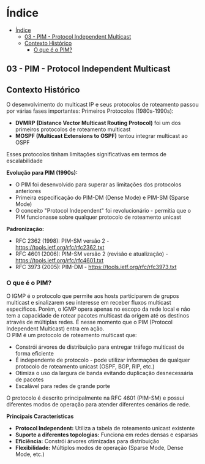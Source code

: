 # Índice

- [Índice](#índice)
  - [03 - PIM - Protocol Independent Multicast](#03---pim---protocol-independent-multicast)
  - [Contexto Histórico](#contexto-histórico)
    - [O que é o PIM?](#o-que-é-o-pim)

## 03 - PIM - Protocol Independent Multicast  

## Contexto Histórico  

O desenvolvimento do multicast IP e seus protocolos de roteamento passou por várias fases importantes:
Primeiros Protocolos (1980s-1990s):  

- **DVMRP (Distance Vector Multicast Routing Protocol)** foi um dos primeiros protocolos de roteamento multicast  
- **MOSPF (Multicast Extensions to OSPF)** tentou integrar multicast ao OSPF  

Esses protocolos tinham limitações significativas em termos de escalabilidade

**Evolução para PIM (1990s):**  

- O PIM foi desenvolvido para superar as limitações dos protocolos anteriores
- Primeira especificação do PIM-DM (Dense Mode) e PIM-SM (Sparse Mode)
- O conceito "Protocol Independent" foi revolucionário - permitia que o PIM funcionasse sobre qualquer protocolo de roteamento unicast

**Padronização:**

- RFC 2362 (1998): PIM-SM versão 2 - https://tools.ietf.org/rfc/rfc2362.txt
- RFC 4601 (2006): PIM-SM versão 2 (revisão e atualização) - https://tools.ietf.org/rfc/rfc4601.txt
- RFC 3973 (2005): PIM-DM - https://tools.ietf.org/rfc/rfc3973.txt

### O que é o PIM?

O IGMP é o protocolo que permite aos hosts participarem de grupos multicast e sinalizarem seu interesse em receber fluxos multicast específicos. Porém, o IGMP opera apenas no escopo da rede local e não tem a capacidade de rotear pacotes multicast da origem até os destinos através de múltiplas redes. É nesse momento que o PIM (Protocol Independent Multicast) entra em ação.  
O PIM é um protocolo de roteamento multicast que:

- Constrói árvores de distribuição para entregar tráfego multicast de forma eficiente
- É independente de protocolo - pode utilizar informações de qualquer protocolo de roteamento unicast (OSPF, BGP, RIP, etc.)
- Otimiza o uso da largura de banda evitando duplicação desnecessária de pacotes
- Escalável para redes de grande porte

O protocolo é descrito principalmente na RFC 4601 (PIM-SM) e possui diferentes modos de operação para atender diferentes cenários de rede.

**Principais Características**  

- **Protocol Independent:** Utiliza a tabela de roteamento unicast existente
- **Suporte a diferentes topologias:** Funciona em redes densas e esparsas
- **Eficiência:** Constrói árvores otimizadas para distribuição
- **Flexibilidade:** Múltiplos modos de operação (Sparse Mode, Dense Mode, etc.)
